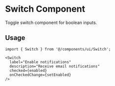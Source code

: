 # Switch Component

Toggle switch component for boolean inputs.

## Usage

```tsx
import { Switch } from '@/components/ui/Switch';

<Switch
  label="Enable notifications"
  description="Receive email notifications"
  checked={enabled}
  onCheckedChange={setEnabled}
/>
```
